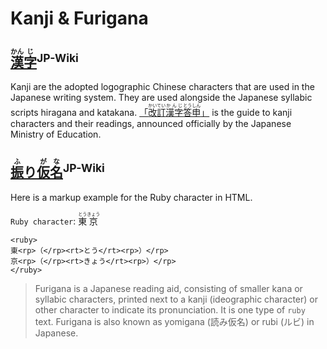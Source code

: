 # Kanji & Furigana

## [<ruby>漢<rp>（</rp><rt>かん</rt><rp>）</rp>字<rp>（</rp><rt>じ</rt><rp>）</rp></ruby>](https://ja.wikipedia.org/wiki/日本における漢字)<sup>JP-Wiki</sup>

Kanji are the adopted logographic Chinese characters that are used in the Japanese writing system. They are used alongside the Japanese syllabic scripts hiragana and katakana. [「<ruby>改訂<rp>（</rp><rt>かいてい</rt><rp>）</rp>漢字<rp>（</rp><rt>かんじ</rt><rp>）</rp>答申<rp>（</rp><rt>とうしん</rt><rp>）</rp></ruby>」](https://web.archive.org/web/20130612203642/http://www.bunka.go.jp/bunkashingikai/soukai/pdf/kaitei_kanji_toushin.pdf) is the guide to kanji characters and their readings, announced officially by the Japanese Ministry of Education.

## [<ruby>振<rp>（</rp><rt>ふ</rt><rp>）</rp>り<rp>（</rp><rt></rt><rp>）</rp>仮<rp>（</rp><rt>が</rt><rp>）</rp>名<rp>（</rp><rt>な</rt><rp>）</rp></ruby>](https://ja.wikipedia.org/wiki/振り仮名)<sup>JP-Wiki</sup>

Here is a markup example for the Ruby character in HTML.

`Ruby character`: <ruby>東<rp>（</rp><rt>とう</rt><rp>）</rp>京<rp>（</rp><rt>きょう</rt><rp>）</rp></ruby>

	<ruby>
	東<rp>（</rp><rt>とう</rt><rp>）</rp>
	京<rp>（</rp><rt>きょう</rt><rp>）</rp>
	</ruby>

>Furigana is a Japanese reading aid, consisting of smaller kana or syllabic characters, printed next to a kanji (ideographic character) or other character to indicate its pronunciation. It is one type of `ruby` text. Furigana is also known as yomigana (読み仮名) or rubi (ルビ) in Japanese. 
